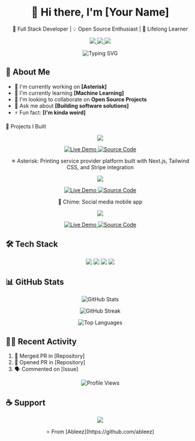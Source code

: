 <!-- Header Banner -->
<div align="center">
  <h1>👋 Hi there, I'm [Your Name]</h1>
  <p>🚀 Full Stack Developer | 💡 Open Source Enthusiast | 🌱 Lifelong Learner</p>
</div>

<!-- Social Links -->
<p align="center">
  <a href="https://linkedin.com/in/abdullahi-ahmed-700b371a7/">
    <img src="https://img.shields.io/badge/LinkedIn-0077B5?style=for-the-badge&logo=linkedin&logoColor=white" />
  </a>
  <a href="https://twitter.com/ableezz">
    <img src="https://img.shields.io/badge/Twitter-1DA1F2?style=for-the-badge&logo=twitter&logoColor=white" />
  </a>
  <a href="https://dev.to/ableez">
    <img src="https://img.shields.io/badge/dev.to-0A0A0A?style=for-the-badge&logo=devdotto&logoColor=white" />
  </a>
</p>

<!-- Animated Typing -->
<p align="center">
  <img src="https://readme-typing-svg.herokuapp.com?font=Fira+Code&pause=1000&color=2196F3&center=true&width=435&lines=Building+awesome+web+applications;Contributing+to+open+source;Learning+new+technologies" alt="Typing SVG" />
</p>

<!-- About Me Section -->
## 🧐 About Me
- 🔭 I'm currently working on **[Asterisk]**
- 🌱 I'm currently learning **[Machine Learning]**
- 👯 I'm looking to collaborate on **Open Source Projects**
- 💬 Ask me about **[Building software solutions]**
- ⚡ Fun fact: **[I'm kinda weird]**

🚀 Projects I Built
<div align="center">
  <!-- Project 1 -->
  <a href="https://github.com/ableez/scribe">
    <img src="https://github-readme-stats.vercel.app/api/pin/?username=ableez&repo=project-1&theme=radical" />
  </a>
  <p>
    <a href="https://myscribe.vercel.app">
      <img src="https://img.shields.io/badge/Live_Demo-000000?style=for-the-badge&logo=vercel&logoColor=white" alt="Live Demo" />
    </a>
    <a href="https://github.com/ableez/scribe">
      <img src="https://img.shields.io/badge/Source_Code-181717?style=for-the-badge&logo=github&logoColor=white" alt="Source Code" />
    </a>
  </p>
  <p>✳ Asterisk: Printing service provider platform built with Next.js, Tailwind CSS, and Stripe integration</p>
  <!-- Project 2 -->
  <a href="https://github.com/ableez/asterisk">
    <img src="https://github-readme-stats.vercel.app/api/pin/?username=yourusername&repo=project-2&theme=radical" />
  </a>
  <p>
    <a href="https://asterisk_da.netlify.app">
      <img src="https://img.shields.io/badge/Live_Demo-00C7B7?style=for-the-badge&logo=netlify&logoColor=white" alt="Live Demo" />
    </a>
    <a href="https://github.com/ableez/asterisk">
      <img src="https://img.shields.io/badge/Source_Code-181717?style=for-the-badge&logo=github&logoColor=white" alt="Source Code" />
    </a>
  </p>
  <p>📱 Chime: Social media mobile app</p>
  <!-- Project 3 -->
  <a href="https://github.com/ableez/chime">
    <img src="https://github-readme-stats.vercel.app/api/pin/?username=yourusername&repo=project-3&theme=radical" />
  </a>
  <p>
    <a href="https://github.com/ableez/chime">
      <img src="https://img.shields.io/badge/Live_Demo-430098?style=for-the-badge&logo=heroku&logoColor=white" alt="Live Demo" />
    </a>
    <a href="https://github.com/ableez/chime">
      <img src="https://img.shields.io/badge/Source_Code-181717?style=for-the-badge&logo=github&logoColor=white" alt="Source Code" />
    </a>
  </p>
</div>
<!-- Rest of the previous content remains the same -->

<!-- Tech Stack -->
## 🛠️ Tech Stack
<p align="center">
  <img src="https://img.shields.io/badge/TypeScript-007ACC?style=for-the-badge&logo=typescript&logoColor=white" />
  <img src="https://img.shields.io/badge/React-20232A?style=for-the-badge&logo=react&logoColor=61DAFB" />
  <img src="https://img.shields.io/badge/Node.js-43853D?style=for-the-badge&logo=node.js&logoColor=white" />
  <img src="https://img.shields.io/badge/Python-14354C?style=for-the-badge&logo=python&logoColor=white" />
</p>

<!-- GitHub Stats -->
## 📊 GitHub Stats
<p align="center">
  <img src="https://github-readme-stats.vercel.app/api?username=ableez&show_icons=true&theme=radical" alt="GitHub Stats" />
</p>

<!-- Streak Stats -->
<p align="center">
  <img src="https://github-readme-streak-stats.herokuapp.com/?user=ableez&theme=radical" alt="GitHub Streak" />
</p>

<!-- Top Languages -->
<p align="center">
  <img src="https://github-readme-stats.vercel.app/api/top-langs/?username=ableez&layout=compact&theme=radical" alt="Top Languages" />
</p>

<!-- Recent Activity -->
## 🏃‍♂️ Recent Activity
<!--START_SECTION:activity-->
1. 🎉 Merged PR in [Repository]
2. 💪 Opened PR in [Repository]
3. 🗣 Commented on [Issue]
<!--END_SECTION:activity-->

<!-- Profile Views Counter -->
<p align="center">
  <img src="https://komarev.com/ghpvc/?username=yourusername&color=blueviolet" alt="Profile Views" />
</p>

<!-- Support -->
## ☕ Support
<p align="center">
  <a href="https://www.buymeacoffee.com/ableez">
    <img src="https://img.shields.io/badge/Buy_Me_A_Coffee-FFDD00?style=for-the-badge&logo=buy-me-a-coffee&logoColor=black" />
  </a>
</p>

<!-- Footer -->
<p align="center">⭐️ From [Ableez](https://github.com/ableez)</p>
